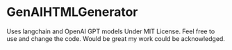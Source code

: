 # GenAIHTMLGenerator
Uses langchain and OpenAI GPT models
Under MIT License. Feel free to use and change the code. Would be great my work could be acknowledged.
